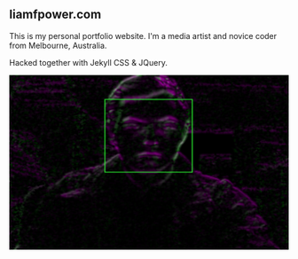 ## liamfpower.com 
This is my personal portfolio website. I'm a media artist and novice coder from Melbourne, Australia. 

Hacked together with Jekyll CSS & JQuery.

![image](images/bomb.jpg)